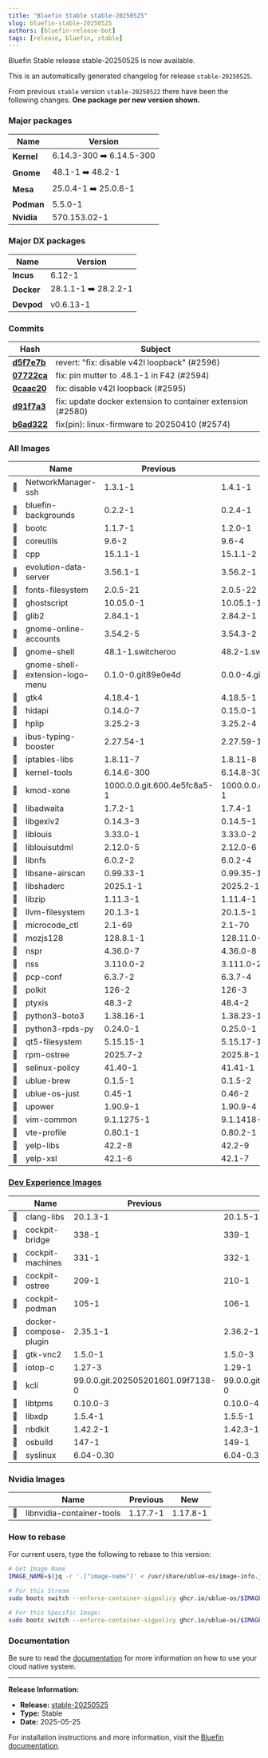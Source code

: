 ```yaml
---
title: "Bluefin Stable stable-20250525"
slug: bluefin-stable-20250525
authors: [bluefin-release-bot]
tags: [release, bluefin, stable]
---
```


Bluefin Stable release stable-20250525 is now available.

<!--truncate-->

This is an automatically generated changelog for release `stable-20250525`.

From previous `stable` version `stable-20250522` there have been the following changes. **One package per new version shown.**

### Major packages

| Name       | Version                  |
| ---------- | ------------------------ |
| **Kernel** | 6.14.3-300 ➡️ 6.14.5-300 |
| **Gnome**  | 48.1-1 ➡️ 48.2-1         |
| **Mesa**   | 25.0.4-1 ➡️ 25.0.6-1     |
| **Podman** | 5.5.0-1                  |
| **Nvidia** | 570.153.02-1             |

### Major DX packages

| Name       | Version              |
| ---------- | -------------------- |
| **Incus**  | 6.12-1               |
| **Docker** | 28.1.1-1 ➡️ 28.2.2-1 |
| **Devpod** | v0.6.13-1            |

### Commits

| Hash                                                                                               | Subject                                                     |
| -------------------------------------------------------------------------------------------------- | ----------------------------------------------------------- |
| **[d5f7e7b](https://github.com/ublue-os/bluefin/commit/d5f7e7b1fd36ecf0045c4e3be2b0464305ad31ca)** | revert: "fix: disable v42l loopback" (#2596)                |
| **[07722ca](https://github.com/ublue-os/bluefin/commit/07722ca646d29df42a19ac9177423834585ca8d2)** | fix: pin mutter to .48.1-1 in F42 (#2594)                   |
| **[0caac20](https://github.com/ublue-os/bluefin/commit/0caac20f59ccc8994b79cf51915585f8c5a842e4)** | fix: disable v42l loopback (#2595)                          |
| **[d91f7a3](https://github.com/ublue-os/bluefin/commit/d91f7a318e965afa1362a907b0a351dfe6f4ba14)** | fix: update docker extension to container extension (#2580) |
| **[b6ad322](https://github.com/ublue-os/bluefin/commit/b6ad322f207f642fa7c61b10fe48a3543c924630)** | fix(pin): linux-firmware to 20250410 (#2574)                |

### All Images

|     | Name                            | Previous                    | New                         |
| --- | ------------------------------- | --------------------------- | --------------------------- |
| 🔄  | NetworkManager-ssh              | 1.3.1-1                     | 1.4.1-1                     |
| 🔄  | bluefin-backgrounds             | 0.2.2-1                     | 0.2.4-1                     |
| 🔄  | bootc                           | 1.1.7-1                     | 1.2.0-1                     |
| 🔄  | coreutils                       | 9.6-2                       | 9.6-4                       |
| 🔄  | cpp                             | 15.1.1-1                    | 15.1.1-2                    |
| 🔄  | evolution-data-server           | 3.56.1-1                    | 3.56.2-1                    |
| 🔄  | fonts-filesystem                | 2.0.5-21                    | 2.0.5-22                    |
| 🔄  | ghostscript                     | 10.05.0-1                   | 10.05.1-1                   |
| 🔄  | glib2                           | 2.84.1-1                    | 2.84.2-1                    |
| 🔄  | gnome-online-accounts           | 3.54.2-5                    | 3.54.3-2                    |
| 🔄  | gnome-shell                     | 48.1-1.switcheroo           | 48.2-1.switcheroo           |
| 🔄  | gnome-shell-extension-logo-menu | 0.1.0-0.git89e0e4d          | 0.0.0-4.git89e0e4d          |
| 🔄  | gtk4                            | 4.18.4-1                    | 4.18.5-1                    |
| 🔄  | hidapi                          | 0.14.0-7                    | 0.15.0-1                    |
| 🔄  | hplip                           | 3.25.2-3                    | 3.25.2-4                    |
| 🔄  | ibus-typing-booster             | 2.27.54-1                   | 2.27.59-1                   |
| 🔄  | iptables-libs                   | 1.8.11-7                    | 1.8.11-8                    |
| 🔄  | kernel-tools                    | 6.14.6-300                  | 6.14.8-300                  |
| 🔄  | kmod-xone                       | 1000.0.0.git.600.4e5fc8a5-1 | 1000.0.0.git.772.bbee3f9f-1 |
| 🔄  | libadwaita                      | 1.7.2-1                     | 1.7.4-1                     |
| 🔄  | libgexiv2                       | 0.14.3-3                    | 0.14.5-1                    |
| 🔄  | liblouis                        | 3.33.0-1                    | 3.33.0-2                    |
| 🔄  | liblouisutdml                   | 2.12.0-5                    | 2.12.0-6                    |
| 🔄  | libnfs                          | 6.0.2-2                     | 6.0.2-4                     |
| 🔄  | libsane-airscan                 | 0.99.33-1                   | 0.99.35-1                   |
| 🔄  | libshaderc                      | 2025.1-1                    | 2025.2-1                    |
| 🔄  | libzip                          | 1.11.3-1                    | 1.11.4-1                    |
| 🔄  | llvm-filesystem                 | 20.1.3-1                    | 20.1.5-1                    |
| 🔄  | microcode_ctl                   | 2.1-69                      | 2.1-70                      |
| 🔄  | mozjs128                        | 128.8.1-1                   | 128.11.0-1                  |
| 🔄  | nspr                            | 4.36.0-7                    | 4.36.0-8                    |
| 🔄  | nss                             | 3.110.0-2                   | 3.111.0-2                   |
| 🔄  | pcp-conf                        | 6.3.7-2                     | 6.3.7-4                     |
| 🔄  | polkit                          | 126-2                       | 126-3                       |
| 🔄  | ptyxis                          | 48.3-2                      | 48.4-2                      |
| 🔄  | python3-boto3                   | 1.38.16-1                   | 1.38.23-1                   |
| 🔄  | python3-rpds-py                 | 0.24.0-1                    | 0.25.0-1                    |
| 🔄  | qt5-filesystem                  | 5.15.15-1                   | 5.15.17-1                   |
| 🔄  | rpm-ostree                      | 2025.7-2                    | 2025.8-1                    |
| 🔄  | selinux-policy                  | 41.40-1                     | 41.41-1                     |
| 🔄  | ublue-brew                      | 0.1.5-1                     | 0.1.5-2                     |
| 🔄  | ublue-os-just                   | 0.45-1                      | 0.46-2                      |
| 🔄  | upower                          | 1.90.9-1                    | 1.90.9-4                    |
| 🔄  | vim-common                      | 9.1.1275-1                  | 9.1.1418-1                  |
| 🔄  | vte-profile                     | 0.80.1-1                    | 0.80.2-1                    |
| 🔄  | yelp-libs                       | 42.2-8                      | 42.2-9                      |
| 🔄  | yelp-xsl                        | 42.1-6                      | 42.1-7                      |

### [Dev Experience Images](https://docs.projectbluefin.io/bluefin-dx)

|     | Name                  | Previous                          | New                               |
| --- | --------------------- | --------------------------------- | --------------------------------- |
| 🔄  | clang-libs            | 20.1.3-1                          | 20.1.5-1                          |
| 🔄  | cockpit-bridge        | 338-1                             | 339-1                             |
| 🔄  | cockpit-machines      | 331-1                             | 332-1                             |
| 🔄  | cockpit-ostree        | 209-1                             | 210-1                             |
| 🔄  | cockpit-podman        | 105-1                             | 106-1                             |
| 🔄  | docker-compose-plugin | 2.35.1-1                          | 2.36.2-1                          |
| 🔄  | gtk-vnc2              | 1.5.0-1                           | 1.5.0-3                           |
| 🔄  | iotop-c               | 1.27-3                            | 1.29-1                            |
| 🔄  | kcli                  | 99.0.0.git.202505201601.09f7138-0 | 99.0.0.git.202505291509.579bd5c-0 |
| 🔄  | libtpms               | 0.10.0-3                          | 0.10.0-4                          |
| 🔄  | libxdp                | 1.5.4-1                           | 1.5.5-1                           |
| 🔄  | nbdkit                | 1.42.2-1                          | 1.42.3-1                          |
| 🔄  | osbuild               | 147-1                             | 149-1                             |
| 🔄  | syslinux              | 6.04-0.30                         | 6.04-0.31                         |

### Nvidia Images

|     | Name                      | Previous | New      |
| --- | ------------------------- | -------- | -------- |
| 🔄  | libnvidia-container-tools | 1.17.7-1 | 1.17.8-1 |

### How to rebase

For current users, type the following to rebase to this version:

```bash
# Get Image Name
IMAGE_NAME=$(jq -r '.["image-name"]' < /usr/share/ublue-os/image-info.json)

# For this Stream
sudo bootc switch --enforce-container-sigpolicy ghcr.io/ublue-os/$IMAGE_NAME:stable

# For this Specific Image:
sudo bootc switch --enforce-container-sigpolicy ghcr.io/ublue-os/$IMAGE_NAME:stable-20250525
```

### Documentation

Be sure to read the [documentation](https://docs.projectbluefin.io/) for more information
on how to use your cloud native system.

---

**Release Information:**

- **Release:** [stable-20250525](https://github.com/ublue-os/bluefin/releases/tag/stable-20250525)
- **Type:** Stable
- **Date:** 2025-05-25

For installation instructions and more information, visit the [Bluefin documentation](https://docs.projectbluefin.io/).
